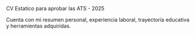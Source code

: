 CV Estatico para aprobar las ATS - 2025

Cuenta con mi resumen personal, experiencia laboral, trayectoría educativa y herramientas adquiridas.

